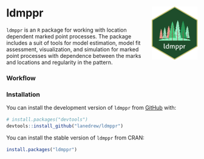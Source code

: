 
<!-- README.md is generated from README.Rmd. Please edit that file -->

# ldmppr <img src="man/figures/ldmppr_logo_hex5.png" align="right" height="140" /></a>

<!-- badges: start -->

<!-- badges: end -->

`ldmppr` is an `R` package for working with location dependent marked
point processes. The package includes a suit of tools for model
estimation, model fit assessment, visualization, and simulation for
marked point processes with dependence between the marks and locations
and regularity in the pattern.

### Workflow

### Installation

You can install the development version of `ldmppr` from
[GitHub](https://github.com/) with:

``` r
# install.packages("devtools")
devtools::install_github("lanedrew/ldmppr")
```

You can install the stable version of `ldmppr` from CRAN:

``` r
install.packages("ldmppr")
```
